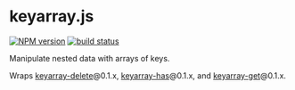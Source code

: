 keyarray.js
===========

[![NPM version](https://img.shields.io/npm/v/keyarray.svg)](https://www.npmjs.com/package/keyarray)
[![build status](https://img.shields.io/travis/kemitchell/keyarray.js.svg)](http://travis-ci.org/kemitchell/keyarray.js)

Manipulate nested data with arrays of keys.

Wraps [keyarray-delete](https://npmjs.com/package/keyarray-delete)@0.1.x, [keyarray-has](https://npmjs.com/package/keyarray-has)@0.1.x, and [keyarray-get](https://npmjs.com/package/keyarray-get)@0.1.x.
